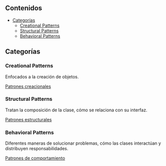 ## Contenidos

- [Categorías](#categorías)
  - [Creational Patterns](#creational-patterns)
  - [Structural Patterns](#structural-patterns)
  - [Behavioral Patterns](#behavioral-patterns)

## Categorías

### Creational Patterns

Enfocados a la creación de objetos.

[Patrones creacionales](creational)

### Structural Patterns

Tratan la composición de la clase, cómo se relaciona con su interfaz.

[Patrones estructurales]()

### Behavioral Patterns

Diferentes maneras de solucionar problemas, cómo las clases interactúan y distribuyen responsabilidades.

[Patrones de comportamiento]()